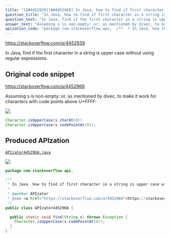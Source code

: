 ```yaml
---
title: "[Q#4452939][A#4452968] In Java, how to find if first character in a string is upper case without regex"
question_title: "In Java, how to find if first character in a string is upper case without regex"
question_text: "In Java, find if the first character in a string is upper case without using regular expressions."
answer_text: "Assuming s is non-empty: or, as mentioned by divec, to make it work for characters with code points above U+FFFF:"
apization_code: "package com.stackoverflow.api;  /**  * In Java, how to find if first character in a string is upper case without regex  *  * @author APIzator  * @see <a href=\"https://stackoverflow.com/a/4452968\">https://stackoverflow.com/a/4452968</a>  */ public class APIzator4452968 {    public static void find(String s) throws Exception {     Character.isUpperCase(s.codePointAt(0));   } }"
---
```


https://stackoverflow.com/q/4452939

In Java, find if the first character in a string is upper case without using regular expressions.



## Original code snippet

https://stackoverflow.com/a/4452968

Assuming s is non-empty:
or, as mentioned by divec, to make it work for characters with code points above U+FFFF:

<div class="code-logo"><img src="/stackoverflow.png" /></div>

```java
Character.isUpperCase(s.charAt(0))
Character.isUpperCase(s.codePointAt(0));
```

## Produced APIzation

[`APIzator4452968.java`](https://github.com/pasqualesalza/apization-temp/raw/main/data/search/APIzator4452968.java)

<div class="code-logo"><img src="/apizator.png" /></div>

```java
package com.stackoverflow.api;

/**
 * In Java, how to find if first character in a string is upper case without regex
 *
 * @author APIzator
 * @see <a href="https://stackoverflow.com/a/4452968">https://stackoverflow.com/a/4452968</a>
 */
public class APIzator4452968 {

  public static void find(String s) throws Exception {
    Character.isUpperCase(s.codePointAt(0));
  }
}

```
